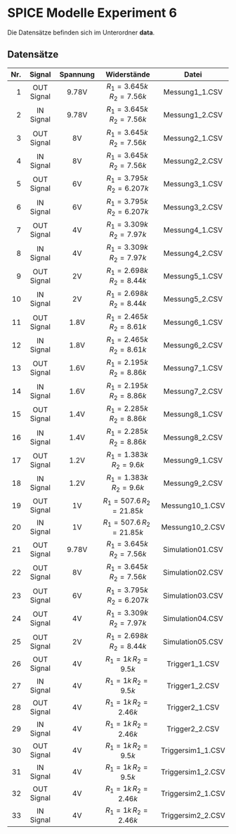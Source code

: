 # SPICE Modelle Experiment 6

Die Datensätze befinden sich im Unterordner **data**.

## Datensätze

Nr. | Signal | Spannung | Widerstände | Datei 
---: | :---: | :---: | :---: | :---:
1 | OUT Signal | 9.78V | $`R_1=3.645k \, R_2=7.56k`$ | Messung1_1.CSV
2 | IN Signal | 9.78V | $`R_1=3.645k \, R_2=7.56k`$ | Messung1_2.CSV
3 | OUT Signal | 8V | $`R_1=3.645k \, R_2=7.56k`$ | Messung2_1.CSV
4 | IN Signal | 8V | $`R_1=3.645k \, R_2=7.56k`$ | Messung2_2.CSV
5 | OUT Signal | 6V | $`R_1=3.795k \, R_2=6.207k`$ | Messung3_1.CSV
6 | IN Signal | 6V | $`R_1=3.795k \, R_2=6.207k`$ | Messung3_2.CSV
7 | OUT Signal | 4V | $`R_1=3.309k \, R_2=7.97k`$ | Messung4_1.CSV
8 | IN Signal | 4V | $`R_1=3.309k \, R_2=7.97k`$ | Messung4_2.CSV
9 | OUT Signal | 2V | $`R_1=2.698k \, R_2=8.44k`$ | Messung5_1.CSV
10 | IN Signal | 2V | $`R_1=2.698k \, R_2=8.44k`$ | Messung5_2.CSV
11 | OUT Signal | 1.8V | $`R_1=2.465k \, R_2=8.61k`$ | Messung6_1.CSV
12 | IN Signal | 1.8V | $`R_1=2.465k \, R_2=8.61k`$ | Messung6_2.CSV
13 | OUT Signal | 1.6V | $`R_1=2.195k \, R_2=8.86k`$ | Messung7_1.CSV
14 | IN Signal | 1.6V | $`R_1=2.195k \, R_2=8.86k`$ | Messung7_2.CSV
15 | OUT Signal | 1.4V | $`R_1=2.285k \, R_2=8.86k`$ | Messung8_1.CSV
16 | IN Signal | 1.4V | $`R_1=2.285k \, R_2=8.86k`$ | Messung8_2.CSV
17 | OUT Signal | 1.2V | $`R_1=1.383k \, R_2=9.6k`$ | Messung9_1.CSV
18 | IN Signal | 1.2V | $`R_1=1.383k \, R_2=9.6k`$ | Messung9_2.CSV
19 | OUT Signal | 1V | $`R_1=507.6 \, R_2=21.85k`$ | Messung10_1.CSV
20 | IN Signal | 1V | $`R_1=507.6 \, R_2=21.85k`$ | Messung10_2.CSV
21 | OUT Signal | 9.78V | $`R_1=3.645k \, R_2=7.56k`$ | Simulation01.CSV
22 | OUT Signal | 8V | $`R_1=3.645k \, R_2=7.56k`$ | Simulation02.CSV
23 | OUT Signal | 6V | $`R_1=3.795k \, R_2=6.207k`$ | Simulation03.CSV
24 | OUT Signal | 4V | $`R_1=3.309k \, R_2=7.97k`$ | Simulation04.CSV
25 | OUT Signal | 2V | $`R_1=2.698k \, R_2=8.44k`$ | Simulation05.CSV
26 | OUT Signal | 4V | $`R_1=1k \, R_2=9.5k`$ | Trigger1_1.CSV
27 | IN Signal | 4V | $`R_1=1k \, R_2=9.5k`$ | Trigger1_2.CSV
28 | OUT Signal | 4V | $`R_1=1k \, R_2=2.46k`$ | Trigger2_1.CSV
29 | IN Signal | 4V | $`R_1=1k \, R_2=2.46k`$ | Trigger2_2.CSV
30 | OUT Signal | 4V | $`R_1=1k \, R_2=9.5k`$ | Triggersim1_1.CSV
31 | IN Signal | 4V | $`R_1=1k \, R_2=9.5k`$ | Triggersim1_2.CSV
32 | OUT Signal | 4V | $`R_1=1k \, R_2=2.46k`$ | Triggersim2_1.CSV
33 | IN Signal | 4V | $`R_1=1k \, R_2=2.46k`$ | Triggersim2_2.CSV